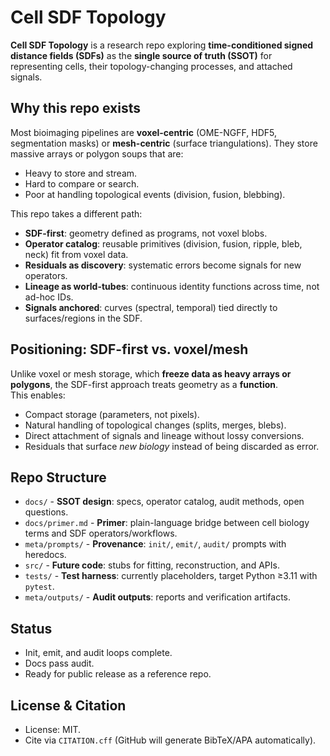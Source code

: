 # Cell SDF Topology

**Cell SDF Topology** is a research repo exploring **time-conditioned signed distance fields (SDFs)** as the **single source of truth (SSOT)** for representing cells, their topology-changing processes, and attached signals.

## Why this repo exists

Most bioimaging pipelines are **voxel-centric** (OME-NGFF, HDF5, segmentation masks) or **mesh-centric** (surface triangulations). They store massive arrays or polygon soups that are:

* Heavy to store and stream.
* Hard to compare or search.
* Poor at handling topological events (division, fusion, blebbing).

This repo takes a different path:

* **SDF-first**: geometry defined as programs, not voxel blobs.
* **Operator catalog**: reusable primitives (division, fusion, ripple, bleb, neck) fit from voxel data.
* **Residuals as discovery**: systematic errors become signals for new operators.
* **Lineage as world-tubes**: continuous identity functions across time, not ad-hoc IDs.
* **Signals anchored**: curves (spectral, temporal) tied directly to surfaces/regions in the SDF.

## Positioning: SDF-first vs. voxel/mesh

Unlike voxel or mesh storage, which **freeze data as heavy arrays or polygons**, the SDF-first approach treats geometry as a **function**.  
This enables:

* Compact storage (parameters, not pixels).
* Natural handling of topological changes (splits, merges, blebs).
* Direct attachment of signals and lineage without lossy conversions.
* Residuals that surface *new biology* instead of being discarded as error.

## Repo Structure

* `docs/` - **SSOT design**: specs, operator catalog, audit methods, open questions.
* `docs/primer.md` - **Primer**: plain-language bridge between cell biology terms and SDF operators/workflows.
* `meta/prompts/` - **Provenance**: `init/`, `emit/`, `audit/` prompts with heredocs.
* `src/` - **Future code**: stubs for fitting, reconstruction, and APIs.
* `tests/` - **Test harness**: currently placeholders, target Python ≥3.11 with `pytest`.
* `meta/outputs/` - **Audit outputs**: reports and verification artifacts.

## Status

* Init, emit, and audit loops complete.
* Docs pass audit.
* Ready for public release as a reference repo.

## License & Citation

* License: MIT.
* Cite via `CITATION.cff` (GitHub will generate BibTeX/APA automatically).

